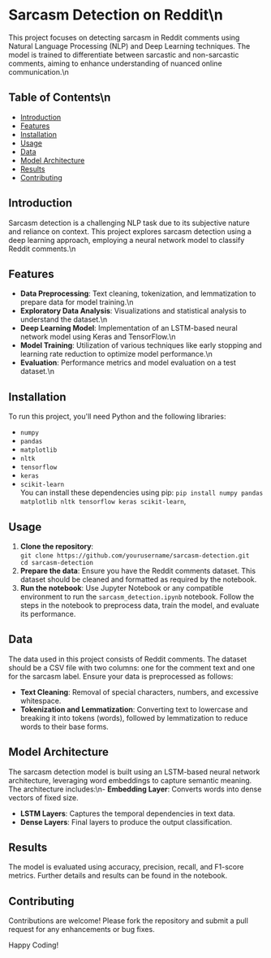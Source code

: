 # Sarcasm Detection on Reddit\n

This project focuses on detecting sarcasm in Reddit comments using Natural Language Processing (NLP) and Deep Learning techniques. The model is trained to differentiate between sarcastic and non-sarcastic comments, aiming to enhance understanding of nuanced online communication.\n

## Table of Contents\n
- [Introduction](#introduction)
- [Features](#features)
- [Installation](#installation)
- [Usage](#usage)
- [Data](#data)
- [Model Architecture](#model-architecture)
- [Results](#results)
- [Contributing](#contributing)

## Introduction  
Sarcasm detection is a challenging NLP task due to its subjective nature and reliance on context. This project explores sarcasm detection using a deep learning approach, employing a neural network model to classify Reddit comments.\n

## Features  
- **Data Preprocessing**: Text cleaning, tokenization, and lemmatization to prepare data for model training.\n
- **Exploratory Data Analysis**: Visualizations and statistical analysis to understand the dataset.\n
- **Deep Learning Model**: Implementation of an LSTM-based neural network model using Keras and TensorFlow.\n
- **Model Training**: Utilization of various techniques like early stopping and learning rate reduction to optimize model performance.\n
- **Evaluation**: Performance metrics and model evaluation on a test dataset.\n

## Installation  
To run this project, you'll need Python and the following libraries:
- `numpy`  
- `pandas`  
- `matplotlib`  
- `nltk`  
- `tensorflow`  
- `keras`  
- `scikit-learn`  
You can install these dependencies using pip:
```pip install numpy pandas matplotlib nltk tensorflow keras scikit-learn```,
  
## Usage  
1. **Clone the repository**:  
   ```git clone https://github.com/yourusername/sarcasm-detection.git   cd sarcasm-detection```
2. **Prepare the data**: Ensure you have the Reddit comments dataset. This dataset should be cleaned and formatted as required by the notebook.
3. **Run the notebook**: Use Jupyter Notebook or any compatible environment to run the `sarcasm_detection.ipynb` notebook. Follow the steps in the notebook to preprocess data, train the model, and evaluate its performance.  

## Data
The data used in this project consists of Reddit comments. The dataset should be a CSV file with two columns: one for the comment text and one for the sarcasm label.
Ensure your data is preprocessed as follows:  
- **Text Cleaning**: Removal of special characters, numbers, and excessive whitespace.  
- **Tokenization and Lemmatization**: Converting text to lowercase and breaking it into tokens (words), followed by lemmatization to reduce words to their base forms.  

## Model Architecture  
The sarcasm detection model is built using an LSTM-based neural network architecture, leveraging word embeddings to capture semantic meaning. The architecture includes:\n- **Embedding Layer**: Converts words into dense vectors of fixed size.  
- **LSTM Layers**: Captures the temporal dependencies in text data.  
- **Dense Layers**: Final layers to produce the output classification.  

## Results  
The model is evaluated using accuracy, precision, recall, and F1-score metrics. Further details and results can be found in the notebook.  

## Contributing  
Contributions are welcome! Please fork the repository and submit a pull request for any enhancements or bug fixes.  

Happy Coding!


